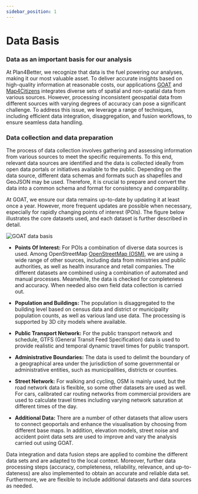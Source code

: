 ```yaml
---
sidebar_position: 1
---
```


# Data Basis


### Data as an important basis for our analysis

At Plan4Better, we recognize that data is the fuel powering our analyses, making it our most valuable asset. To deliver accurate insights based on high-quality information at reasonable costs, our applications [GOAT](/en/goat/ "What is GOAT?") and [Map4Citizens](/en/posts/2022-12-31-map4citizens/ "What is Map4Citzens?") integrates diverse sets of spatial and non-spatial data from various sources. However, processing inconsistent geospatial data from different sources with varying degrees of accuracy can pose a significant challenge. To address this issue, we leverage a range of techniques, including efficient data integration, disaggregation, and fusion workflows, to ensure seamless data handling.

### Data collection and data preparation

The process of data collection involves gathering and assessing information from various sources to meet the specific requirements. To this end, relevant data sources are identified and the data is collected ideally from open data portals or initiatives available to the public. Depending on the data source, different data schemas and formats such as shapefiles and GeoJSON may be used. Therefore, it is crucial to prepare and convert the data into a common schema and format for consistency and comparability.

At GOAT, we ensure our data remains up-to-date by updating it at least once a year. However, more frequent updates are possible when necessary, especially for rapidly changing points of interest (POIs). The figure below illustrates the core datasets used, and each dataset is further described in detail.

![GOAT data basis](/img/data/data_basis/original_files/data_en_blue.png "GOAT data basis")

- **Points Of Interest:** For POIs a combination of diverse data sources is used. Among OpenStreetMap [OpenStreetMap (OSM)](https://wiki.openstreetmap.org/), we are using a wide range of other sources, including data from ministries and public authorities, as well as health insurance and retail companies. The different datasets are combined using a combination of automated and manual processes. Meanwhile, the data is checked for completeness and accuracy. When needed also own field data collection is carried out. 

- **Population and Buildings:** The population is disaggregated to the building level based on census data and district or municipality population counts, as well as various land use data. The processing is supported by 3D city models where available.

- **Public Transport Network:** For the public transport network and schedule, GTFS (General Transit Feed Specification) data is used to provide realistic and temporal dynamic travel times for public transport. 

- **Administrative Boundaries:** The data is used to delimit the boundary of a geographical area under the jurisdiction of some governmental or administrative entities, such as municipalities, districts or counties.

- **Street Network:** For walking and cycling, OSM is mainly used, but the road network data is flexible, so some other datasets are used as well. For cars, calibrated car routing networks from commercial providers are used to calculate travel times including varying network saturation at different times of the day.

- **Additional Data:** There are a number of other datasets that allow users to connect geoportals and enhance the visualisation by choosing from different base maps. In addition, elevation models, street noise and accident point data sets are used to improve and vary the analysis carried out using GOAT. 

Data integration and data fusion steps are applied to combine the different data sets and are adapted to the local context. Moreover, further data processing steps (accuracy, completeness, reliability, relevance, and up-to-dateness) are also implemented to obtain an accurate and reliable data set. Furthermore, we are flexible to include additional datasets and data sources as needed.